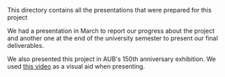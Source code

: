 This directory contains all the presentations that were prepared for this project

We had a presentation in March to report our progress about the project and another one at the end of the university semester to present our final deliverables.

We also presented this project in AUB's 150th anniversary exhibition. We used [this video](https://youtu.be/k2s-ktuGorQ) as a visual aid when presenting.